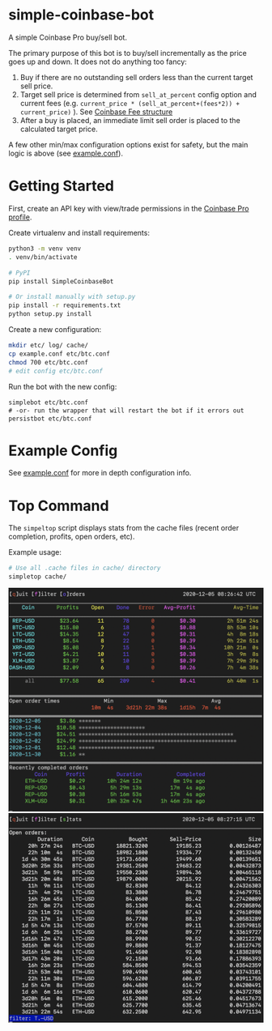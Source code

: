 # simple-coinbase-bot
A simple Coinbase Pro buy/sell bot.

The primary purpose of this bot is to buy/sell incrementally as the price goes up and down.
It does not do anything too fancy:
1. Buy if there are no outstanding sell orders less than the current target sell price.
2. Target sell price is determined from `sell_at_percent` config option and current
fees (e.g. `current_price * (sell_at_percent+(fees*2)) + current_price)` ).
See [Coinbase Fee structure](https://help.coinbase.com/en/pro/trading-and-funding/trading-rules-and-fees/fees)
3. After a buy is placed, an immediate limit sell order is placed to the calculated target price.

A few other min/max configuration options exist for safety, but the main logic is
above (see [example.conf](example.conf)).

# Getting Started
First, create an API key with view/trade permissions in the
[Coinbase Pro profile](https://pro.coinbase.com/profile/api).

Create virtualenv and install requirements:
```bash
python3 -m venv venv
. venv/bin/activate
```

```bash
# PyPI
pip install SimpleCoinbaseBot
```

```bash
# Or install manually with setup.py
pip install -r requirements.txt
python setup.py install
```

Create a new configuration:
```bash
mkdir etc/ log/ cache/
cp example.conf etc/btc.conf
chmod 700 etc/btc.conf
# edit config etc/btc.conf
```

Run the bot with the new config:
```
simplebot etc/btc.conf
# -or- run the wrapper that will restart the bot if it errors out
persistbot etc/btc.conf
```

# Example Config

See [example.conf](example.conf) for more in depth configuration info.

# Top Command

The `simpeltop` script displays stats from the cache files (recent order completion, profits, open
orders, etc).

Example usage:

```bash
# Use all .cache files in cache/ directory
simpletop cache/
```
![simpletop](/top1.png)
![simpletop orders and filter](/top2.png)
